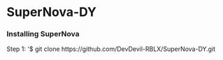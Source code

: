 # SuperNova-DY

<h3>Installing SuperNova</h3>
<p>Step 1: '$ git clone https://github.com/DevDevil-RBLX/SuperNova-DY.git</p>
